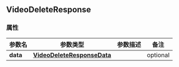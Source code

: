 <a name="VideoDeleteResponse"></a>
## VideoDeleteResponse
### 属性
参数名 | 参数类型 | 参数描述 | 备注
------------ | ------------- | ------------- | -------------
**data** | [**VideoDeleteResponseData**](#VideoDeleteResponseData) |  |  optional

<markdown src="./VideoDeleteResponseData.md"/>
